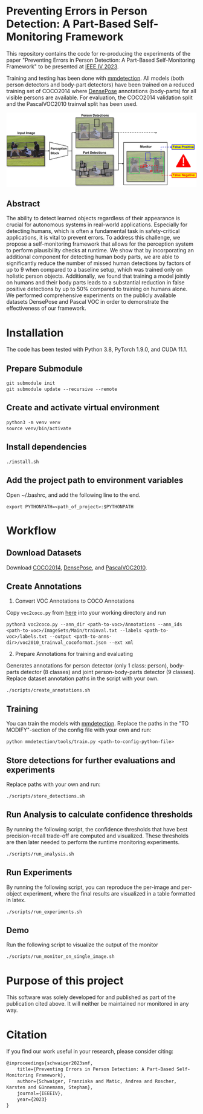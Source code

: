 # Preventing Errors in Person Detection: A Part-Based Self-Monitoring Framework

This repository contains the code for re-producing the experiments of the paper "Preventing Errors in Person Detection: A Part-Based Self-Monitoring Framework" to be presented at [IEEE IV 2023](https://2023.ieee-iv.org/). 

Training and testing has been done with [mmdetection](https://github.com/open-mmlab/mmdetection). All models (both person detectors and body-part detectors) have been trained on a reduced training set of COCO2014 where [DensePose](http://densepose.org/) annotations (body-parts) for all visible persons are available. For evaluation, the COCO2014 validation split and the PascalVOC2010 trainval split has been used.

![](illustration.jpg)

## Abstract

The ability to detect learned objects regardless of
their appearance is crucial for autonomous systems in real-world applications. Especially for detecting humans, which is
often a fundamental task in safety-critical applications, it is vital to prevent errors. To address this challenge, we propose a self-monitoring framework that allows for the perception system to perform plausibility checks at runtime. We show that by incorporating an additional component for detecting human
body parts, we are able to significantly reduce the number of
missed human detections by factors of up to 9 when compared
to a baseline setup, which was trained only on holistic person
objects. Additionally, we found that training a model jointly on
humans and their body parts leads to a substantial reduction
in false positive detections by up to 50% compared to training
on humans alone. We performed comprehensive experiments
on the publicly available datasets DensePose and Pascal VOC
in order to demonstrate the effectiveness of our framework.

# Installation

The code has been tested with Python 3.8, PyTorch 1.9.0, and CUDA 11.1.

## Prepare Submodule

```
git submodule init
git submodule update --recursive --remote
```

## Create and activate virtual environment

```
python3 -m venv venv
source venv/bin/activate
```

## Install dependencies

```
./install.sh
```

## Add the project path to environment variables

Open ~/.bashrc, and add the following line to the end.

```
export PYTHONPATH=<path_of_project>:$PYTHONPATH
```

# Workflow

## Download Datasets

Download [COCO2014](https://cocodataset.org/#download), [DensePose](http://densepose.org/), and [PascalVOC2010](http://host.robots.ox.ac.uk/pascal/VOC/voc2010/).

## Create Annotations

1. Convert VOC Annotations to COCO Annotations

Copy ```voc2coco.py``` from [here](https://github.com/roboflow/voc2coco) into your working directory and run

```
python3 voc2coco.py --ann_dir <path-to-voc>/Annotations --ann_ids <path-to-voc>/ImageSets/Main/trainval.txt --labels <path-to-voc>/labels.txt --output <path-to-anns-dir>/voc2010_trainval_cocoformat.json --ext xml
```

2. Prepare Annotations for training and evaluating

Generates annotations for person detector (only 1 class: person), body-parts detector (8 classes) and joint person-body-parts detector (9 classes). 
Replace dataset annotation paths in the script with your own.

```
./scripts/create_annotations.sh
```

## Training

You can train the models with [mmdetection](https://github.com/open-mmlab/mmdetection). 
Replace the paths in the "TO MODIFY"-section of the config file with your own and run:

```
python mmdetection/tools/train.py <path-to-config-python-file>
```

## Store detections for further evaluations and experiments

Replace paths with your own and run:

```
./scripts/store_detections.sh
```

## Run Analysis to calculate confidence thresholds

By running the following script, the confidence thresholds that have best precision-recall trade-off are computed and visualized. These thresholds are then later needed to perform the runtime monitoring experiments.

```
./scripts/run_analysis.sh
```

## Run Experiments

By running the following script, you can reproduce the per-image and per-object experiment, where the final results are visualized in a table formatted in latex. 

```
./scripts/run_experiments.sh
```

## Demo

Run the following script to visualize the output of the monitor

```
./scripts/run_monitor_on_single_image.sh
```

# Purpose of this project

This software was solely developed for and published as part of the publication cited above. It will neither be maintained nor monitored in any way.

# Citation

If you find our work useful in your research, please consider citing:

```
@inproceedings{schwaiger2023smf,
    title={Preventing Errors in Person Detection: A Part-Based Self-Monitoring Framework},
    author={Schwaiger, Franziska and Matic, Andrea and Roscher, Karsten and Günnemann, Stephan},
    journal={IEEEIV},
    year={2023}
}
```
